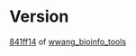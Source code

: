 # Version

[841ff14](https://github.com/wwang-chcn/wwang_bioinfo_tools/commit/841ff1450b6f1cb5a9ad7206302ae51327872c44) of [wwang_bioinfo_tools](https://github.com/wwang-chcn/wwang_bioinfo_tools)

